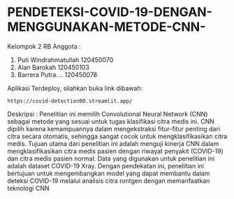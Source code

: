# PENDETEKSI-COVID-19-DENGAN-MENGGUNAKAN-METODE-CNN-
Kelompok 2 RB
Anggota :
1. Puti Windrahmatullah 120450070
2. Alan Barokah 120450103
3. Barrera Putra…. 120450078

Aplikasi Terdeploy, silahkan buka link dibawah: 
```
https://covid-detection00.streamlit.app/
```

Deskripsi :
Penelitian ini memilih Convolutional Neural Network (CNN) sebagai metode yang sesuai untuk tugas klasifikasi citra medis ini. 
CNN dipilih karena kemampuannya dalam mengekstraksi fitur-fitur penting dari citra secara otomatis, sehingga sangat cocok untuk mengklasifikasikan citra medis.
Tujuan utama dari penelitian ini adalah menguji kinerja CNN dalam mengklasifikasikan citra medis pasien dengan riwayat penyakit (COVID-19) dan citra medis pasien normal. 
Data yang digunakan untuk penelitian ini adalah dataset COVID-19 Xray.
Dengan pendekatan ini, penelitian ini bertujuan untuk mengembangkan model yang dapat membantu dalam deteksi COVID-19 melalui analisis citra rontgen dengan memanfaatkan teknologi CNN

